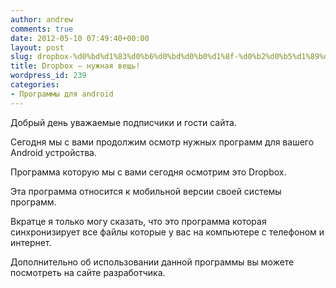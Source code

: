 ```yaml
---
author: andrew
comments: true
date: 2012-05-10 07:49:40+00:00
layout: post
slug: dropbox-%d0%bd%d1%83%d0%b6%d0%bd%d0%b0%d1%8f-%d0%b2%d0%b5%d1%89%d1%8c
title: Dropbox – нужная вещь!
wordpress_id: 239
categories:
- Программы для android
---
```


Добрый день уважаемые подписчики и гости сайта.





Сегодня мы с вами продолжим осмотр нужных программ для вашего Android устройства.


<!-- more -->


Программа которую мы с вами сегодня осмотрим это Dropbox.






Эта программа относится к мобильной версии своей системы программ.





Вкратце я только могу сказать, что это программа которая синхронизирует все файлы которые у вас на компьютере с телефоном и интернет.





Дополнительно об использовании данной программы вы можете посмотреть на сайте разработчика.







